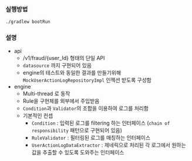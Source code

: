 ### 실행방법
```shell
./gradlew bootRun
```

### 설명
 - api
   - /v1/fraud/{user_Id} 형태의 단일 API
   - `datasource` 까지 구현되어 있음
   - engine의 테스트와 동일한 결과를 만들기위해 `MockUserActionLogRepositoryImpl` 인젝션 받도록 구성함 
 - engine
   - Multi-thread 로 동작
   - Rule을 구현체를 외부에서 주입받음
   - `Condition`과 `Validator`의 조합을 이용하여 로그를 처리함
   - 기본적인 컨셉
     - `Condition` : 입력된 로그를 filtering 하는 인터페이스 (`chain of responsibility` 패턴으로 구현되어 있음)
     - `RuleValidator` : 필터링된 로그를 매칭하는 인터페이스 
     - `UserActionLogDataExtractor` : 제네릭으로 처리된 각 로그에서 원하는 값을 추출할 수 있도록 도와주는 인터페이스 